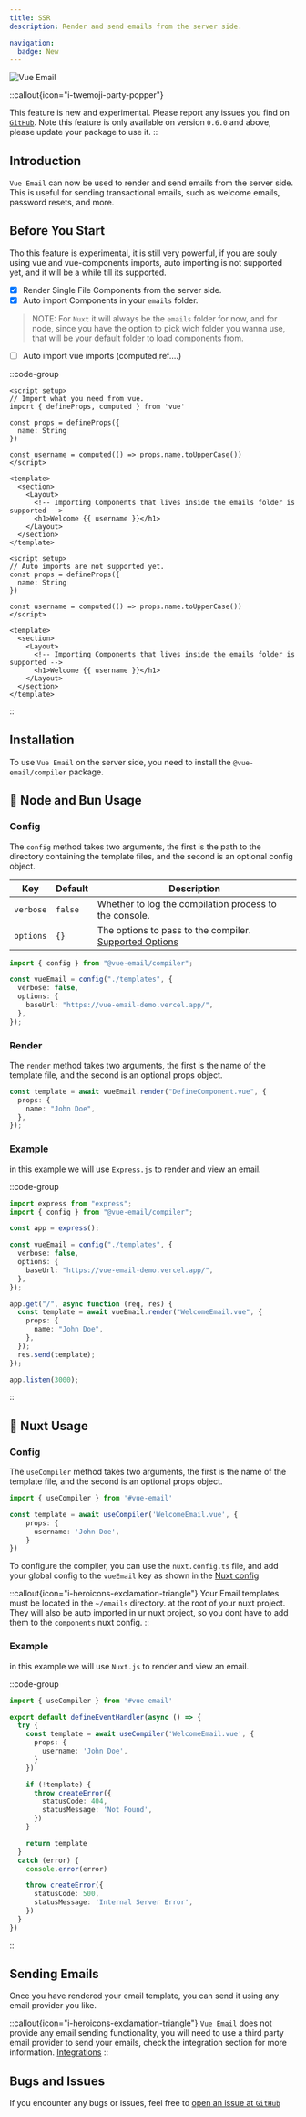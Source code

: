 ```yaml
---
title: SSR
description: Render and send emails from the server side.

navigation:
  badge: New
---
```


![Vue Email](/assets/ssr-support-banner.png)

::callout{icon="i-twemoji-party-popper"}

This feature is new and experimental. Please report any issues you find on [`GitHub`](https://github.com/Dave136/vue-email/issues). Note this feature is only available on version `0.6.0` and above, please update your package to use it.
::

## Introduction

`Vue Email` can now be used to render and send emails from the server side. This is useful for sending transactional emails, such as welcome emails, password resets, and more.

## Before You Start

Tho this feature is experimental, it is still very powerful, if you are souly using vue and vue-components imports, auto importing is not supported yet, and it will be a while till its supported.


- [x] Render Single File Components from the server side.
- [x] Auto import Components in your `emails` folder. 
> NOTE: For `Nuxt` it will always be the `emails` folder for now, and for node, since you have the option to pick wich folder you wanna use, that will be your default folder to load components from.
- [ ] Auto import vue imports (computed,ref....)

::code-group

```vue [✅ Correct Format]
<script setup>
// Import what you need from vue.
import { defineProps, computed } from 'vue'

const props = defineProps({
  name: String
})

const username = computed(() => props.name.toUpperCase())
</script>

<template>
  <section>
    <Layout>
      <!-- Importing Components that lives inside the emails folder is supported -->
      <h1>Welcome {{ username }}</h1>
    </Layout>
  </section>
</template>

```

```vue [❌ Incorrect Format]
<script setup>
// Auto imports are not supported yet.
const props = defineProps({
  name: String
})

const username = computed(() => props.name.toUpperCase())
</script>

<template>
  <section>
    <Layout>
      <!-- Importing Components that lives inside the emails folder is supported -->
      <h1>Welcome {{ username }}</h1>
    </Layout>
  </section>
</template>
```

::



## Installation

To use `Vue Email` on the server side, you need to install the `@vue-email/compiler` package.

<!-- ::callout{icon="i-heroicons-exclamation-triangle"}
NOTE: `vue email` auto imports its components, so you do not need to import them manually in your templates. [More Info](https://github.com/Dave136/vue-email/issues/51#issuecomment-1678738526)
:: -->

## 📧 Node and Bun Usage

### Config

The `config` method takes two arguments, the first is the path to the directory containing the template files, and the second is an optional config object.


| Key       | Default | Description                                                                                     |
| --------- | ------- | ----------------------------------------------------------------------------------------------- |
| `verbose` | `false` | Whether to log the compilation process to the console.                                          |
| `options` | `{}`    | The options to pass to the compiler. [Supported Options](/getting-started/installation#options) |


```ts
import { config } from "@vue-email/compiler";

const vueEmail = config("./templates", {
  verbose: false,
  options: {
    baseUrl: "https://vue-email-demo.vercel.app/",
  },
});
```

### Render

The `render` method takes two arguments, the first is the name of the template file, and the second is an optional props object.

```ts
const template = await vueEmail.render("DefineComponent.vue", {
  props: {
    name: "John Doe",
  },
});
```

### Example

in this example we will use `Express.js` to render and view an email.

::code-group

```ts [Express.js]
import express from "express";
import { config } from "@vue-email/compiler";

const app = express();

const vueEmail = config("./templates", {
  verbose: false,
  options: {
    baseUrl: "https://vue-email-demo.vercel.app/",
  },
});

app.get("/", async function (req, res) {
  const template = await vueEmail.render("WelcomeEmail.vue", {
    props: {
      name: "John Doe",
    },
  });
  res.send(template);
});

app.listen(3000);
```

::

## 💚 Nuxt Usage

### Config

The `useCompiler` method takes two arguments, the first is the name of the template file, and the second is an optional props object.

```ts
import { useCompiler } from '#vue-email'

const template = await useCompiler('WelcomeEmail.vue', {
    props: {
      username: 'John Doe',
    }
})

```

To configure the compiler, you can use the `nuxt.config.ts` file, and add your global config to the `vueEmail` key as shown in the [Nuxt config](/getting-started/installation#options) 

::callout{icon="i-heroicons-exclamation-triangle"}
Your Email templates must be located in the `~/emails` directory. at the root of your nuxt project.
They will also be auto imported in ur nuxt project, so you dont have to add them to the `components` nuxt config.
::


### Example

in this example we will use `Nuxt.js` to render and view an email.

::code-group

```ts [Nuxt 3]
import { useCompiler } from '#vue-email'

export default defineEventHandler(async () => {
  try {
    const template = await useCompiler('WelcomeEmail.vue', {
      props: {
        username: 'John Doe',
      }
    })

    if (!template) {
      throw createError({
        statusCode: 404,
        statusMessage: 'Not Found',
      })
    }

    return template
  }
  catch (error) {
    console.error(error)

    throw createError({
      statusCode: 500,
      statusMessage: 'Internal Server Error',
    })
  }
})

```

::

## Sending Emails

Once you have rendered your email template, you can send it using any email provider you like.

::callout{icon="i-heroicons-exclamation-triangle"}
`Vue Email` does not provide any email sending functionality, you will need to use a third party email provider to send your emails, check the integration section for more information. [Integrations](/integrations/mailersend)
::


## Bugs and Issues

If you encounter any bugs or issues, feel free to [open an issue at `GitHub`](https://github.com/Dave136/vue-email/issues)

